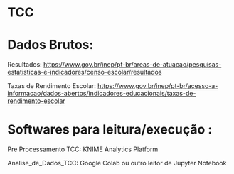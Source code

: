 # TCC

# Dados Brutos:

Resultados:  https://www.gov.br/inep/pt-br/areas-de-atuacao/pesquisas-estatisticas-e-indicadores/censo-escolar/resultados

Taxas de Rendimento Escolar:  https://www.gov.br/inep/pt-br/acesso-a-informacao/dados-abertos/indicadores-educacionais/taxas-de-rendimento-escolar

# Softwares para leitura/execução :

Pre Processamento TCC: KNIME Analytics Platform

Analise_de_Dados_TCC: Google Colab ou outro leitor de Jupyter Notebook
